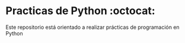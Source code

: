# Practicas de Python  :octocat:
Este repositorio está orientado a realizar prácticas de programación en Python
